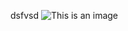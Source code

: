 dsfvsd
![This is an image](https://upload.wikimedia.org/wikipedia/commons/a/ac/Rotating_gimbal-xyz.gif)

